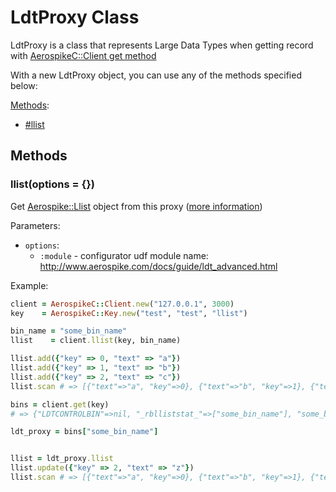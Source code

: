 # LdtProxy Class

LdtProxy is a class that represents Large Data Types when getting record with [AerospikeC::Client get method](client.md#get)

With a new LdtProxy object, you can use any of the methods specified below:

[Methods](#methods):
  - [#llist](#llist)

<a name="methods"></a>
## Methods

<!--===============================================================================-->
<!-- llist -->
<a name="llist"></a>

### llist(options = {})

Get [Aerospike::Llist](llist.md) object from this proxy ([more information](llist.md#workaround_note))

Parameters:

- `options`:
  - `:module` - configurator udf module name: http://www.aerospike.com/docs/guide/ldt_advanced.html

Example:

```ruby
client = AerospikeC::Client.new("127.0.0.1", 3000)
key    = AerospikeC::Key.new("test", "test", "llist")

bin_name = "some_bin_name"
llist    = client.llist(key, bin_name)

llist.add({"key" => 0, "text" => "a"})
llist.add({"key" => 1, "text" => "b"})
llist.add({"key" => 2, "text" => "c"})
llist.scan # => [{"text"=>"a", "key"=>0}, {"text"=>"b", "key"=>1}, {"text"=>"c", "key"=>2}]

bins = client.get(key)
# => {"LDTCONTROLBIN"=>nil, "_rblliststat_"=>["some_bin_name"], "some_bin_name"=>#<AerospikeC::LdtProxy:0x0000000192d848 @bin_name="some_bin_name", @client=#<AerospikeC::Client:0x0000000193b8a8 @host="127.0.0.1", @port=3000, @last_scan_id=nil, @last_query_id=nil, @ldt_proxy=true, @options={}>, @key=#<AerospikeC::Key:0x0000000193b588 @namespace="test", @set="test", @key="llist">>}

ldt_proxy = bins["some_bin_name"]


llist = ldt_proxy.llist
llist.update({"key" => 2, "text" => "z"})
llist.scan # => [{"text"=>"a", "key"=>0}, {"text"=>"b", "key"=>1}, {"text"=>"z", "key"=>2}]
```